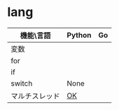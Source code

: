# lang

|  機能\言語  |  Python  |  Go  |
| ---- | ---- | ---- |
|変数||
|for||
|if|
|switch|None||
|マルチスレッド|[OK](https://qiita.com/tchnkmr/items/b05f321fa315bbce4f77)|||
